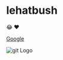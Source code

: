 # lehatbush
:joy: :heart:

[Google](https://google.com)

![git Logo](https://twitter.com/masterkiruna)

